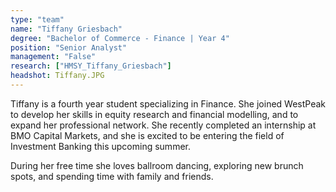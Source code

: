 ```yaml
---
type: "team"
name: "Tiffany Griesbach"
degree: "Bachelor of Commerce - Finance | Year 4"
position: "Senior Analyst"
management: "False"
research: ["HMSY_Tiffany_Griesbach"]
headshot: Tiffany.JPG
---
```


Tiffany is a fourth year student specializing in Finance. She joined WestPeak to develop her skills in equity research and financial modelling, and to expand her professional network. She recently completed an internship at BMO Capital Markets, and she is excited to be entering the field of Investment Banking this upcoming summer. 

During her free time she loves ballroom dancing, exploring new brunch spots, and spending time with family and friends.